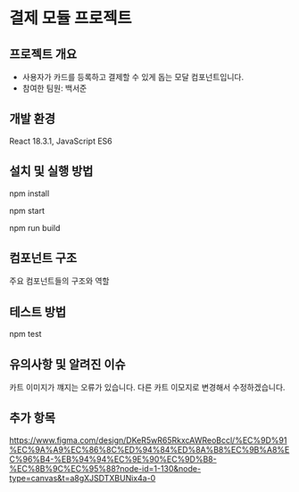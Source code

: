 # 결제 모듈 프로젝트

## 프로젝트 개요

- 사용자가 카드를 등록하고 결제할 수 있게 돕는 모달 컴포넌트입니다.
- 참여한 팀원: 백서준

## 개발 환경

React 18.3.1, JavaScript ES6

## 설치 및 실행 방법

npm install

npm start

npm run build


## 컴포넌트 구조

주요 컴포넌트들의 구조와 역할

## 테스트 방법

npm test

## 유의사항 및 알려진 이슈
카트 이미지가 꺠지는 오류가 있습니다. 다른 카트 이모지로 변경해서 수정하겠습니다.

## 추가 항목

https://www.figma.com/design/DKeR5wR65RkxcAWReoBccl/%EC%9D%91%EC%9A%A9%EC%86%8C%ED%94%84%ED%8A%B8%EC%9B%A8%EC%96%B4-%EB%94%94%EC%9E%90%EC%9D%B8-%EC%8B%9C%EC%95%88?node-id=1-130&node-type=canvas&t=a8gXJSDTXBUNix4a-0
